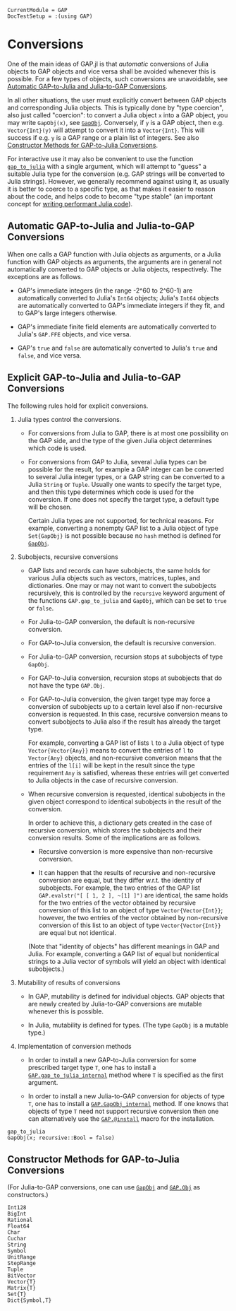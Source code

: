 ```@meta
CurrentModule = GAP
DocTestSetup = :(using GAP)
```

# Conversions

One of the main ideas of GAP.jl is that *automatic* conversions of Julia objects
to GAP objects and vice versa shall be avoided whenever this is possible.
For a few types of objects, such conversions are unavoidable,
see [Automatic GAP-to-Julia and Julia-to-GAP Conversions](@ref).

In all other situations, the user must explicitly convert between GAP objects
and corresponding Julia objects. This is typically done by "type coercion",
also just called "coercion": to convert a Julia object `x` into a GAP object,
you may write `GapObj(x)`, see [`GapObj`](@ref). Conversely, if `y` is a GAP
object, then e.g. `Vector{Int}(y)` will attempt to convert it into a
`Vector{Int}`. This will success if e.g. `y` is a GAP range or a plain list of
integers. See also [Constructor Methods for GAP-to-Julia Conversions](@ref).

For interactive use it may also be convenient to use the function
[`gap_to_julia`](@ref) with a single argument, which will attempt to "guess" a
suitable Julia type for the conversion (e.g. GAP strings will be converted to
Julia strings). However, we generally recommend against using it, as usually
it is better to coerce to a specific type, as that makes it easier to reason
about the code, and helps code to become "type stable" (an important concept
for [writing performant Julia code](https://docs.julialang.org/en/v1/manual/performance-tips/#Write-%22type-stable%22-functions)).


## Automatic GAP-to-Julia and Julia-to-GAP Conversions

When one calls a GAP function with Julia objects as arguments,
or a Julia function with GAP objects as arguments,
the arguments are in general not automatically converted to GAP objects
or Julia objects, respectively.
The exceptions are as follows.

- GAP's immediate integers (in the range -2^60 to 2^60-1)
  are automatically converted to Julia's `Int64` objects;
  Julia's `Int64` objects are automatically converted to GAP's immediate
  integers if they fit, and to GAP's large integers otherwise.

- GAP's immediate finite field elements
  are automatically converted to Julia's `GAP.FFE` objects, and vice versa.

- GAP's `true` and `false`
  are automatically converted to Julia's `true` and `false`, and vice versa.

## Explicit GAP-to-Julia and Julia-to-GAP Conversions

The following rules hold for explicit conversions.

1. Julia types control the conversions.

   - For conversions from Julia to GAP,
     there is at most one possibility on the GAP side,
     and the type of the given Julia object determines which code is used.

   - For conversions from GAP to Julia, several Julia types can be possible
     for the result, for example a GAP integer can be converted to several
     Julia integer types, or a GAP string can be converted to a Julia `String`
     or `Tuple`.
     Usually one wants to specify the target type,
     and then this type determines which code is used for the conversion.
     If one does not specify the target type, a default type will be chosen.

     Certain Julia types are not supported, for technical reasons.
     For example, converting a nonempty GAP list to a Julia object of type
     `Set{GapObj}` is not possible
     because no `hash` method is defined for [`GapObj`](@ref).

2. Subobjects, recursive conversions

   - GAP lists and records can have subobjects,
     the same holds for various Julia objects such as vectors, matrices,
     tuples, and dictionaries.
     One may or may not want to convert the subobjects recursively,
     this is controlled by the `recursive` keyword argument of the functions
     `GAP.gap_to_julia` and `GapObj`, which can be set to `true` or `false`.

   - For Julia-to-GAP conversion, the default is non-recursive conversion.

   - For GAP-to-Julia conversion, the default is recursive conversion.

   - For Julia-to-GAP conversion, recursion stops at subobjects of type
     `GapObj`.

   - For GAP-to-Julia conversion, recursion stops at subobjects that do
     not have the type `GAP.Obj`.

   - For GAP-to-Julia conversion, the given target type may force a
     conversion of subobjects up to a certain level also if non-recursive
     conversion is requested.
     In this case, recursive conversion means to convert subobjects to
     Julia also if the result has already the target type.

     For example, converting a GAP list of lists `l` to a Julia object of
     type `Vector{Vector{Any}}` means to convert the entries of `l`
     to `Vector{Any}` objects,
     and non-recursive conversion means that the entries of the `l[i]`
     will be kept in the result since the type requirement `Any` is satisfied,
     whereas these entries will get converted to Julia objects
     in the case of recursive conversion.

   - When recursive conversion is requested, identical subobjects
     in the given object correspond to identical subobjects in the result
     of the conversion.

     In order to achieve this, a dictionary gets created in the case of
     recursive conversion, which stores the subobjects and their conversion
     results.
     Some of the implications are as follows.

     - Recursive conversion is more expensive than non-recursive conversion.

     - It can happen that the results of recursive and non-recursive
       conversion are equal, but they differ w.r.t. the identity of subobjects.
       For example, the two entries of the GAP list
       `GAP.evalstr("[ [ 1, 2 ], ~[1] ]")` are identical,
       the same holds for the two entries of the vector obtained by
       recursive conversion of this list to an object of type
       `Vector{Vector{Int}}`;
       however, the two entries of the vector obtained by
       non-recursive conversion of this list to an object of type
       `Vector{Vector{Int}}` are equal but not identical.

     (Note that "identity of objects" has different meanings in GAP and Julia.
     For example, converting a GAP list of equal but nonidentical
     strings to a Julia vector of symbols will yield an object with
     identical subobjects.)

3. Mutability of results of conversions

   - In GAP, mutability is defined for individual objects.
     GAP objects that are newly created by Julia-to-GAP conversions
     are mutable whenever this is possible.

   - In Julia, mutability is defined for types.
     (The type `GapObj` is a mutable type.)

4. Implementation of conversion methods

   - In order to install a new GAP-to-Julia conversion for some
     prescribed target type `T`,
     one has to install a [`GAP.gap_to_julia_internal`](@ref) method
     where `T` is specified as the first argument.

   - In order to install a new Julia-to-GAP conversion for
     objects of type `T`,
     one has to install a [`GAP.GapObj_internal`](@ref) method.
     If one knows that objects of type `T` need not support
     recursive conversion then one can alternatively use the
     [`GAP.@install`](@ref) macro for the installation.

```@docs
gap_to_julia
GapObj(x; recursive::Bool = false)
```

## Constructor Methods for GAP-to-Julia Conversions

(For Julia-to-GAP conversions,
one can use [`GapObj`](@ref) and [`GAP.Obj`](@ref) as constructors.)

```@docs
Int128
BigInt
Rational
Float64
Char
Cuchar
String
Symbol
UnitRange
StepRange
Tuple
BitVector
Vector{T}
Matrix{T}
Set{T}
Dict{Symbol,T}
```
